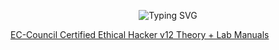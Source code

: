 <p align="center">
    <img src="https://readme-typing-svg.herokuapp.com?font=matrix&size=28&duration=3000&color=FF0000&center=true&vCenter=true&lines=All+CEH+V12+Modules;Team+Sincryption;Pranshu" alt="Typing SVG" />
</p>

[EC-Council Certified Ethical Hacker v12 Theory + Lab Manuals](https://mega.nz/folder/HBwmmYQC#YfGATK1QHgL2oIf6K3RV2Q)

